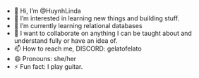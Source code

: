 - 👋 Hi, I’m @HuynhLinda
- 👀 I’m interested in learning new things and building stuff.
- 🌱 I’m currently learning relational databases
- 💞️ I want to collaborate on anything I can be taught about and understand fully or have an idea of.  
- 📫 How to reach me, DISCORD: gelatofelato
- 😄 Pronouns: she/her
- ⚡ Fun fact: I play guitar.

<!---
HuynhLinda/HuynhLinda is a ✨ special ✨ repository because its `README.md` (this file) appears on your GitHub profile.
You can click the Preview link to take a look at your changes.
--->
